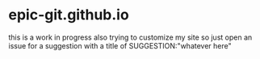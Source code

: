 # epic-git.github.io
this is a work in progress
also trying to customize my site so just open an issue for a suggestion with a
title of SUGGESTION:"whatever here"